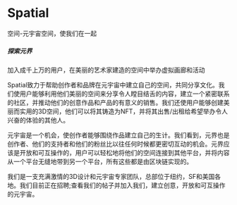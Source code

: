 # Spatial

空间-元宇宙空间，使我们在一起 

##### 探索元界

加入成千上万的用户，在美丽的艺术家建造的空间中举办虚拟画廊和活动

Spatial致力于帮助创作者和品牌在元宇宙中建立自己的空间，共同分享文化。我们使用户能够利用他们美丽的空间来分享令人瞠目结舌的内容，建立一个紧密联系的社区，并推动他们的创意作品和产品的有意义的销售。我们还使用户能够创建美丽而实用的3D空间，他们可以将其铸造为NFT，并将其出售/出租给希望举办令人兴奋的体验的其他人。

元宇宙是一个机会，使创作者能够围绕作品建立自己的生计。我们看到，元界也是创作者、他们的支持者和他们的粉丝比以往任何时候都更密切互动的机会。元界应该是开放和可互操作的，用户可以轻松地将他们的空间连接到其他平台，并将内容从一个平台无缝地带到另一个平台，所有这些都是由区块链实现的。

我们是一支充满激情的3D设计和元宇宙专家团队，总部位于纽约，SF和美国各地。我们目前正在招聘;查看我们的帖子并加入我们，建立创意，开放和可互操作的元宇宙。
